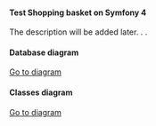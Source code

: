 <h4>Test Shopping basket on Symfony 4</h4>

<p>The description will be added later. . .</p>

<h4>Database diagram</h4>
<a target="_blank" href="https://app.quickdatabasediagrams.com/#/d/xY12yp">Go to diagram</a>

<h4>Classes diagram</h4>
<a target="_blank" href="https://www.draw.io/?lightbox=1&highlight=0000ff&edit=_blank&layers=1&nav=1&title=Shopping%20Cart.drawio#R7Vzfc5s4EP5rPHP3kI4Bg53H2E7vOpe2adObtI8KKEZTgTghx3b%2F%2BluBZH5jnELdB2Y8E7SsAGm%2F3f20iEysVbD%2Fi6PIf888TCfm1NtPrPXENA1r7sAfKTmkEmdhpoINJ55SygQP5AdWwqmSbomH44KiYIwKEhWFLgtD7IqCDHHOdkW1Z0aLd43QBlcEDy6iVekj8YSvpIZznZ34G5ONr2%2Ft2LP0TIC0thpK7COP7XIi63ZirThjIj0K9itM5ezpiUn7vW04e3wyjkPRpcMn6%2FbRFNHLP5Z1f00%2BXL2s3z5eqau8ILpVI%2F43xlw9sDjoaYh3JKAohNbymYXiQZ0xoI0o2YRw7MJjQE9r%2BYK5IDCDN%2BqEYBFIXZ9Q7w4d2FY%2BbCyQ%2B123lj7j5AdcFlF1TTjNhQKD6RQ0HmRPEE9BynEMOvd6BoyS6D3aFxTvUCyUwGWUoigmT8dhBIhvSLhkQrBAKampgeHgfeOcG0dLgg9gFmDBD6CiOjgzZXwF%2F4Vq7nJYcpTMz8PIUihCCr%2Bb46WPd%2FsMeEfhBkZwzu3q7mY6xZshCpYMkcBLtg29OI8qOMiNMxMlWDsDd2YFd1fQ3AL23kG3mwR9nISbiXw2y5DmuEpmPo53jLepUAZ2BJSIbdyixfGGxDDKNYwyVfPkUaZUcQEAgUigydl3vGKUAdbXIUt9glBaEmm3oPhZNDpFHCEXnu0u0VnPMslnZRwpYtD3mSaRwyeeh0MJaAYDRCl65dNGjIQisZ69hB%2FYeDV9Y09sePAVtI2sDT%2BpzsWKhTAWRBIgY3CNHZbu0Q31zbGk6gqHIshOQX%2FegvwCCs%2BFnFWBXMXGlCS2S22s473xKgMHYCqKM4t%2BkQZfXxkVq1tVq1s1FqboCdN7FhNBmLw%2BT3VLlr%2BUcY1px8C2GMi4sxrjLtOhkufDnYwJf%2FyZOvoT8IfRu3sHwKIbAMq5pjcE2BUErLYxJPORzfTGZqx5kV4YOoSepDP2dCCrO7U8wlWW%2F4AC3EICcIAIbTnvcuwRsULcexc%2BswbFMZScHUrsXoiCPRRRmI9EYTDjdl0ADcUTFg08Qa8HgCTkXXupFxQ18m0klwzePWdgdFxSGGNCv7DpyC4ccyDcXFdw85F7I7Xoj1rYRWoxm806Uov5UNRClyBL3IJJu%2BsihXSAImeAmIBWHMvIcKwroBqdB59EUYtORwqj1ZofKG4rhYwx62di1nUvPMaYDkVkjGp1d2QyfZnXsC5MZYxqDTUlJhFFLk7SkyQlo1f3bPaOVMQaiooY1ULmg8%2BiKInsU1itipGV9MRKjmVNHdLtrqxkMRgrqVY6Ex4AM97MASLOvK3bovDfFoWCiEMbq7kBp63nK2OQOb%2BaavXCHQZ7WWJUy6kjdejNvBd%2FXWJU66Ypd0CeJzPIO4GDxpLHJxUsahReCN7J%2FmssEKFxjYbrY%2Ff7x60Y6yUDI6wjTZkPRVPM6uLjxgtISORECDaWTvoiKYvr0lsZ5%2BILT50sSiQFSfuf%2F05mjA1nxoYmwJxJLmaDwWPcijGgeecX5hZm016MlD2sYC4p24y7MQbFwKV3Y5jV9YN6YTJV3HDM%2F33tMXWK%2Bd82OgYAwxyqSGHWb8s48erkp6oUYww5P4b85vswzHEjxoDmvfRODLNpKwaYxL3nxMXj24sBrH7ptxdWNTXc7gXWnxnkjQ3CG%2FkJD7SeKJMZeQkilbINJ22%2BJfL%2Byfz7ItDJHe%2BJ%2BJo7%2FiZVYO7T1lrn7KRx0I0Qxvc138j1ks2sW9I69vM2WJMVMKnPNixE9DaTAlC2YVI7z6V82as94cNcsC13cctkqrkEJrPBraCox0QdCDimSJCX4rO1fIVyz5I8rMmIXdrHYU1LHCMdk%2BqVYalyoblx4kLpoCsX6usDFauafIbAqcacUcScIye4HXWydY85gYFKSnzE89fccRfYF8F5Gsw9wlfn898Iv3OzCDuzvL2oK34XixMXGhi%2Fs2oJzmhDrsqYBWweMWzq9ZLW9ggKWOh98UlYWkoZMy1QiDc6oUpnak2Syqn6SS2aclE6C8zfCh5S7y8lmBcc8jVuoziCHGCODyoSkVNIWeSF4n7TSwKFUf31pw6xvXhQeSefMbdf50FmaV3rlD8iGNqDqlXK0YMaPCjzhitj0bc7nIR5w46dIVE%2B0%2FH1GN6tV6K89MmutbDe2L8W59V6bRecXwTcDQu5Gmyfx%2BG7ZIdz1hKZP8y7eUNpyVmiiT2mDk2rT3Mu59d7lWMWvcp6LftySqsHe1Z6llf7FDSzf9mQqmf%2F%2BcK6%2FR8%3D">Go to diagram</a>
